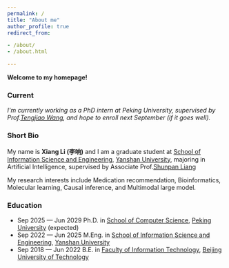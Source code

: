 ```yaml
---
permalink: /
title: "About me"
author_profile: true
redirect_from:

- /about/
- /about.html

---
```


**Welcome to my homepage!**

### Current

*I'm currently working as a PhD intern at Peking University,
supervised by Prof.[Tengjiao Wang](https://cs.pku.edu.cn/info/1083/1702.htm),
and hope to enroll next September (if it goes well).*

### Short Bio

My name is **Xiang Li (李响)** and I am a graduate student
at [School of Information Science and Engineering](https://ise.ysu.edu.cn/), [Yanshan University](https://www.ysu.edu.cn/),
majoring in Artificial Intelligence, supervised by Associate
Prof.[Shunpan Liang](https://web.ysu.edu.cn/LSP/zh_CN/index/50461/list/index.htm)

My research interests include Medication recommendation, Bioinformatics, Molecular learning, Causal inference,
and Multimodal large model.

### Education

* Sep 2025 — Jun 2029 Ph.D.
  in [School of Computer Science](https://cs.pku.edu.cn/), [Peking University](https://www.pku.edu.cn/) (expected)
* Sep 2022 — Jun 2025 M.Eng.
  in [School of Information Science and Engineering](https://ise.ysu.edu.cn/), [Yanshan University](https://www.ysu.edu.cn/)
* Sep 2018 — Jun 2022 B.E.
  in [Faculty of Information Technology](https://xxxb.bjut.edu.cn/), [Beijing University of Technology](https://www.bjut.edu.cn/)
